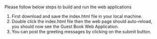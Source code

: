 Please follow below steps to build and run the web applications
1) First download and save the index.html file in your local machine.
2) Double click the index.html file then the web page should auto-reload, you should now see the Guest Book Web Application.
3) You can post the greeting messages by clicking on the submit button.
